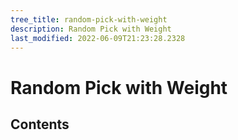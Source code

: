 ```yaml
---
tree_title: random-pick-with-weight
description: Random Pick with Weight
last_modified: 2022-06-09T21:23:28.2328
---
```


# Random Pick with Weight

## Contents
